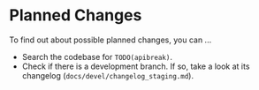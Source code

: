 <!-- SPDX-FileCopyrightText: 2024 geisserml <geisserml@gmail.com> -->
<!-- SPDX-License-Identifier: CC-BY-4.0 -->

<!-- TODO remove planned_changes.md and merge content into some other file -->

# Planned Changes

To find out about possible planned changes, you can ...
* Search the codebase for `TODO(apibreak)`.
* Check if there is a development branch. If so, take a look at its changelog (`docs/devel/changelog_staging.md`).
